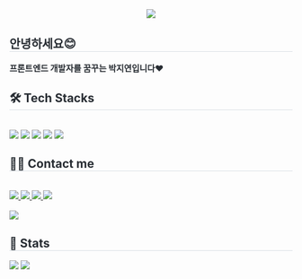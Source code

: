 <div align= "center">
    <img src="https://capsule-render.vercel.app/api?type=waving&color=0:dedede,100:949494&height=240&text=Hi,%20there!%20I'm%20Jiyeon&animation=scaleIn&fontColor=ffffff&fontSize=60" />
    </div>
    <div style="text-align: left;"> 
    <h2 style="border-bottom: 1px solid #d8dee4; color: #282d33;"> 안녕하세요😊 </h2>  
    <div style="font-weight: 700; font-size: 15px; text-align: left; color: #282d33;"> 프론트엔드 개발자를 꿈꾸는 박지연입니다❤️ </div> 
    </div>
    <div style="text-align: left;">
    <h2 style="border-bottom: 1px solid #d8dee4; color: #282d33;"> 🛠️ Tech Stacks </h2> <br> 
    <div style="margin: ; text-align: left;" "text-align: left;"> <img src="https://img.shields.io/badge/C-A8B9CC?style=for-the-badge&logo=C&logoColor=white">
          <img src="https://img.shields.io/badge/Javascript-F7DF1E?style=for-the-badge&logo=Javascript&logoColor=white">
          <img src="https://img.shields.io/badge/Notion-000000?style=for-the-badge&logo=Notion&logoColor=white">
          <img src="https://img.shields.io/badge/Figma-F24E1E?style=for-the-badge&logo=Figma&logoColor=white">
          <img src="https://img.shields.io/badge/HTML5-E34F26?style=for-the-badge&logo=HTML5&logoColor=white">
          <br/></div>
    </div>
    <div style="text-align: left;">
    <h2 style="border-bottom: 1px solid #d8dee4; color: #282d33;"> 🧑‍💻 Contact me </h2> <br> 
    <div style="text-align: left;"> <a href=https://www.facebook.com/profile.php?id=61557320422273> <img src="https://img.shields.io/badge/Facebook-1877F2?style=for-the-badge&logo=Facebook&logoColor=white&link=https://www.facebook.com/profile.php?id=61557320422273"> </a>
         <a href=https://www.instagram.com/h_yy.0n/> <img src="https://img.shields.io/badge/Instagram-E4405F?style=for-the-badge&logo=Instagram&logoColor=white&link=https://www.instagram.com/h_yy.0n/"> </a>
         <a href=pjylove08@dsm.hs.kr> <img src="https://img.shields.io/badge/Notion-000000?style=for-the-badge&logo=Notion&logoColor=white&link=pjylove08@dsm.hs.kr"> </a>
         <a href=mailto:pjylove08@dsm.hs.kr> <img src="https://img.shields.io/badge/Gmail-EA4335?style=for-the-badge&logo=Gmail&logoColor=white&link=mailto:pjylove08@dsm.hs.kr"> </a>
          </div>  <br> 
    <div style="text-align: left;"> <a href="https://hits.seeyoufarm.com"> <img src="https://hits.seeyoufarm.com/api/count/incr/badge.svg?url=https%3A%2F%2Fgithub.com%2Fj02on%2F&count_bg=%23000000&title_bg=%23000000&icon=github.svg&icon_color=%23FFFFFF&title=GitHub&edge_flat=false"/></a>
       </div> 
    </div>
    <div style="text-align: left;"> 
    <h2 style="border-bottom: 1px solid #d8dee4; color: #282d33;"> 🏅 Stats </h2> <div style="text-align: left;"> <img src="https://github-readme-stats.vercel.app/api?username=j02on&bg_color=60,ffffff,ffffff&title_color=000000&text_color=000000"
         /> <img src="https://github-readme-stats.vercel.app/api/top-langs/?username=j02on&layout=compact&bg_color=60,ffffff,ffffff&title_color=000000&text_color=000000"
           /> </div> 
    </div>
    
